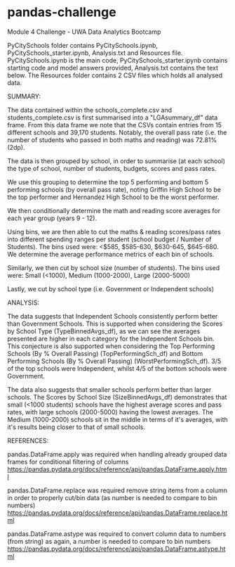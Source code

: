 # pandas-challenge
Module 4 Challenge - UWA Data Analytics Bootcamp

PyCitySchools folder contains PyCitySchools.ipynb, PyCitySchools_starter.ipynb, Analysis.txt and Resources file.
PyCitySchools.ipynb is the main code, PyCitySchools_starter.ipynb contains starting code and model answers provided, Analysis.txt contains the text below.
The Resources folder contains 2 CSV files which holds all analysed data. 

SUMMARY:

The data contained within the schools_complete.csv and students_complete.csv is first summarised into a "LGAsummary_df" data frame.
From this data frame we note that the CSVs contain entries from 15 different schools and 39,170 students. Notably, the overall pass rate (i.e. the number of students who passed in both maths and reading) was 72.81% (2dp).

The data is then grouped by school, in order to summarise (at each school) the type of school, number of students, budgets, scores and pass rates.

We use this grouping to determine the top 5 performing and bottom 5 performing schools (by overall pass rate), noting Griffin High School to be the top performer and Hernandez High School to be the worst performer.

We then conditionally determine the math and reading score averages for each year group (years 9 - 12).

Using bins, we are then able to cut the maths & reading scores/pass rates into different spending ranges per student (school budget / Number of Students).
The bins used were: <$585, $585-630, $630-645, $645-680.
We determine the average performance metrics of each bin of schools.

Similarly, we then cut by school size (number of students).
The bins used were: Small (<1000), Medium (1000-2000), Large (2000-5000)

Lastly, we cut by school type (i.e. Government or Independent schools)

ANALYSIS:

The data suggests that Independent Schools consistently perform better than Government Schools.
This is supported when considering the Scores by School Type (TypeBinnedAvgs_df), as we can see the averages presented are higher in each category for the Independent Schools bin.
This conjecture is also supported when considering the Top Performing Schools (By % Overall Passing) (TopPerformingSch_df) and Bottom Performing Schools (By % Overall Passing) (WorstPerformingSch_df).
3/5 of the top schools were Independent, whilst 4/5 of the bottom schools were Government.

The data also suggests that smaller schools perform better than larger schools.
The Scores by School Size (SizeBinnedAvgs_df) demonstrates that small (<1000 students) schools have the highest average scores and pass rates, with large schools (2000-5000) having the lowest averages.
The Medium (1000-2000) schools sit in the middle in terms of it's averages, with it's results being closer to that of small schools.


REFERENCES:

pandas.DataFrame.apply was required when handling already grouped data frames for conditional filtering of columns
https://pandas.pydata.org/docs/reference/api/pandas.DataFrame.apply.html

pandas.DataFrame.replace was required remove string items from a column in order to properly cut/bin data (as number is needed to compare to bin numbers)
https://pandas.pydata.org/docs/reference/api/pandas.DataFrame.replace.html

pandas.DataFrame.astype was required to convert column data to numbers (from string) as again, a number is needed to compare to bin numbers
https://pandas.pydata.org/docs/reference/api/pandas.DataFrame.astype.html